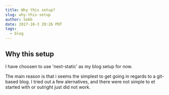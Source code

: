 ```yaml
---
title: Why this setup?
slug: why-this-setup
author: Sebb
date: 2017-10-3 20:26 PDT
tags:
  - blog
---
```

## Why this setup
I have choosen to use 'next-static' as my blog setup for now.

The main reason is that i seems the simplest to get going in regards to a git-based blog.
I tried out a few alernatives, and there were not simple to et started with or outright just did not work.
